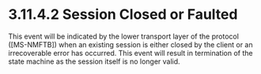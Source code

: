 <html dir="LTR" xmlns:mshelp="http://msdn.microsoft.com/mshelp" xmlns:ddue="http://ddue.schemas.microsoft.com/authoring/2003/5" xmlns:xlink="http://www.w3.org/1999/xlink" xmlns:tool="http://www.microsoft.com/tooltip">
 <body>
 <div id="header">
 <h1 class="heading">3.11.4.2 Session Closed or Faulted</h1>
 </div>
 <div id="mainSection">
 <div id="mainBody">
 <div id="allHistory" class="saveHistory"></div>
 <div id="sectionSection0" class="section" name="collapseableSection">
 

<p>This event will be indicated by the lower transport layer of
the protocol (<mshelp:link keywords="946510ad-c6c6-43d5-95ee-c4e982665ee5" tabindex="0">[MS-NMFTB]</mshelp:link>)
when an existing session is either closed by the client or an irrecoverable
error has occurred. This event will result in termination of the state machine
as the session itself is no longer valid.</p>


 </div>
 </div>
 </div>
 </body>
</html>